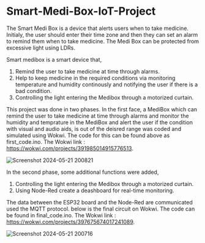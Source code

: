 # Smart-Medi-Box-IoT-Project
The Smart Medi Box is a device that alerts users when to take medicine. Initialy, the user should enter  their time zone and then they can set an alarm to remind them when to take medicine. The Medi Box can  be protected from excessive light using LDRs. 

Smart medibox is a smart device that,
1. Remind the user to take medicine at time through alarms.
2. Help to keep medicine in the required conditions via monitoring temperature and humidity continously and notifying the user if there is a bad condition.
3. Controlling the light entering the Medibox through a motorized curtain.

This project was done in two phases. In the first face, a MediBox which can remind the user to take medicine at time through alarms and monitor the humidity and temprature in the MediBox and alert the user if the condition with visual and audio aids, is out of the deisred range was coded and simulated using Wokwi. The code for this can be found above as first_code.ino. The Wokwi link : https://wokwi.com/projects/391985014915776513.

![Screenshot 2024-05-21 200821](https://github.com/javin-5/Smart-Medi-Box-IoT-Project/assets/121782593/e633c64c-2151-43df-a124-d6694a475d53)

In the second phase, some additional functions were added,
1. Controlling the light entering the Medibox through a motorized curtain.
2. Using Node-Red create a deashboard for real-time monitoring.

The data between the ESP32 board and the Node-Red are communicated used the MQTT protocol. below is the final circuit on Wokwi. The code can be found in final_code.ino. The Wokwi link : https://wokwi.com/projects/397675674017241089.

![Screenshot 2024-05-21 200716](https://github.com/javin-5/Smart-Medi-Box-IoT-Project/assets/121782593/32eb429c-e0e3-4e58-a4e2-411a25d78ab2)
